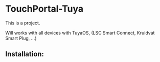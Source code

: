 # TouchPortal-Tuya

This is a project.


Will works with all devices with TuyaOS, (LSC Smart Connect, Kruidvat Smart Plug, ...)



## Installation:
